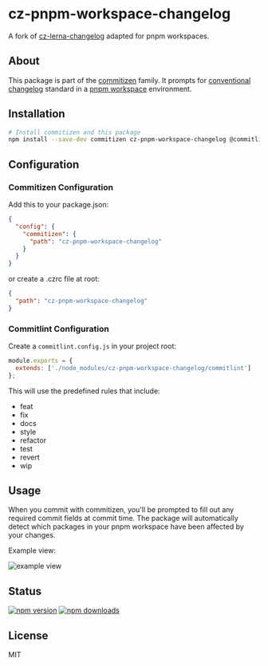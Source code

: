 # cz-pnpm-workspace-changelog

A fork of [cz-lerna-changelog](https://github.com/atlassian/cz-lerna-changelog) adapted for pnpm workspaces.

## About

This package is part of the [commitizen](https://github.com/commitizen/cz-cli) family. It prompts for [conventional changelog](https://github.com/stevemao/conventional-changelog-angular/blob/master/index.js) standard in a [pnpm workspace](https://pnpm.io/workspaces) environment.

## Installation

```bash
# Install commitizen and this package
npm install --save-dev commitizen cz-pnpm-workspace-changelog @commitlint/cli
```

## Configuration

### Commitizen Configuration

Add this to your package.json:

```json
{
  "config": {
    "commitizen": {
      "path": "cz-pnpm-workspace-changelog"
    }
  }
}
```

or create a .czrc file at root:
```json
{
  "path": "cz-pnpm-workspace-changelog"
}
```

### Commitlint Configuration

Create a `commitlint.config.js` in your project root:

```js
module.exports = {
  extends: ['./node_modules/cz-pnpm-workspace-changelog/commitlint']
};
```

This will use the predefined rules that include:
- feat
- fix
- docs
- style
- refactor
- test
- revert
- wip

## Usage

When you commit with commitizen, you'll be prompted to fill out any required commit fields at commit time. The package will automatically detect which packages in your pnpm workspace have been affected by your changes.

Example view:

![example view](https://www.evernote.com/l/AAVyZb3cVbpP0oFqYnkpGMAFIbBW3JRGOEUB/image.png)

## Status

[![npm version](https://img.shields.io/npm/v/cz-pnpm-workspace-changelog.svg?style=flat-square)](https://www.npmjs.org/package/cz-pnpm-workspace-changelog)
[![npm downloads](https://img.shields.io/npm/dm/cz-pnpm-workspace-changelog.svg?style=flat-square)](http://npm-stat.com/charts.html?package=cz-pnpm-workspace-changelog)

## License

MIT
